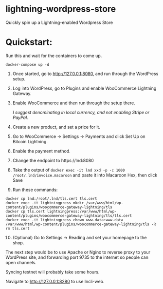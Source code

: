 # lightning-wordpress-store
Quickly spin up a Lightning-enabled Wordpress Store

# Quickstart:

Run this and wait for the containers to come up.
```
docker-compose up -d
```

1. Once started, go to http://127.0.0.1:8080, and run through the WordPress setup.

2. Log into WordPress, go to Plugins and enable WooCommerce Lightning Gateway.

3. Enable WooCommerce and then run through the setup there.

   *I suggest denominating in local currency, and not enabling Stripe or PayPal.*

4. Create a new product, and set a price for it.

5. Go to WooCommerce -> Settings -> Payments and click Set Up on Bitcoin Lightning.

6. Enable the payment method.

7. Change the endpoint to https://lnd:8080

8. Take the output of `docker exec -it lnd xxd -p -c 1000 /root/.lnd/invoice.macaroon`
and paste it into Macaroon Hex, then click Save

9. Run these commands:
```
docker cp lnd:/root/.lnd/tls.cert tls.cert
docker exec -it lightningpress mkdir /var/www/html/wp-content/plugins/woocommerce-gateway-lightning/tls
docker cp tls.cert lightningpress:/var/www/html/wp-content/plugins/woocommerce-gateway-lightning/tls/tls.cert
docker exec -it lightningpress chown www-data:www-data /var/www/html/wp-content/plugins/woocommerce-gateway-lightning/tls -R
rm tls.cert
```

10. (Optional) Go to Settings -> Reading and set your homepage to the shop.

The next step would be to use Apache or Nginx to reverse proxy to your WordPress site,
and forwarding port 9735 to the internet so people can open channels.

Syncing testnet will probably take some hours.

Navigate to http://127.0.0.1:8280 to use lncli-web.
